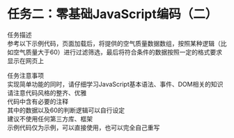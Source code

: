# 任务二：零基础JavaScript编码（二）  

任务描述  
参考以下示例代码，页面加载后，将提供的空气质量数据数组，按照某种逻辑（比如空气质量大于60）进行过滤筛选，最后将符合条件的数据按照一定的格式要求显示在网页上  

任务注意事项  
实现简单功能的同时，请仔细学习JavaScript基本语法、事件、DOM相关的知识  
请注意代码风格的整齐、优雅  
代码中含有必要的注释  
其中的数据以及60的判断逻辑可以自行设定  
建议不使用任何第三方库、框架  
示例代码仅为示例，可以直接使用，也可以完全自己重写  
